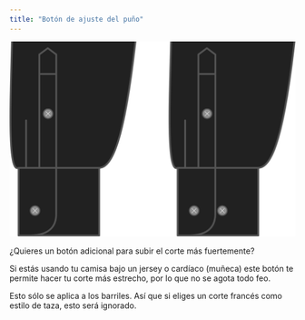 ```yaml
---
title: "Botón de ajuste del puño"
---
```


![Botón estrecho de corte de cañón](./barrelcuffnarrowbutton.svg)

¿Quieres un botón adicional para subir el corte más fuertemente?

Si estás usando tu camisa bajo un jersey o cardíaco (muñeca) este botón te permite hacer tu corte más estrecho, por lo que no se agota todo feo.

<Note>

Esto sólo se aplica a los barriles. Así que si eliges un corte francés como estilo de taza, esto será ignorado.

</Note>




